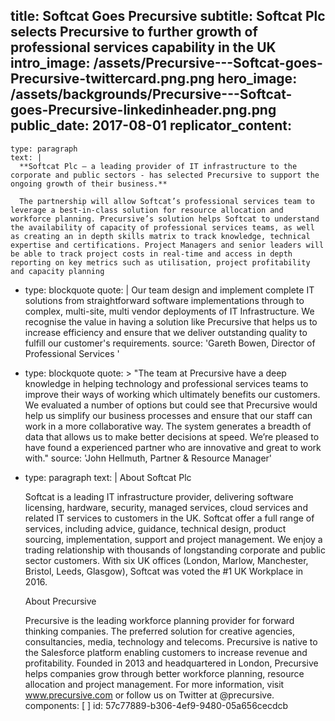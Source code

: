 title: Softcat Goes Precursive
subtitle: Softcat Plc selects Precursive to further growth of professional services capability in the UK
intro_image: /assets/Precursive---Softcat-goes-Precursive-twittercard.png.png
hero_image: /assets/backgrounds/Precursive---Softcat-goes-Precursive-linkedinheader.png.png
public_date: 2017-08-01
replicator_content:
  - 
    type: paragraph
    text: |
      **Softcat Plc – a leading provider of IT infrastructure to the corporate and public sectors - has selected Precursive to support the ongoing growth of their business.**
      
      The partnership will allow Softcat’s professional services team to leverage a best-in-class solution for resource allocation and workforce planning. Precursive’s solution helps Softcat to understand the availability of capacity of professional services teams, as well as creating an in depth skills matrix to track knowledge, technical expertise and certifications. Project Managers and senior leaders will be able to track project costs in real-time and access in depth  reporting on key metrics such as utilisation, project profitability and capacity planning
  - 
    type: blockquote
    quote: |
      Our team design and implement complete IT solutions from straightforward software implementations through to complex, multi-site, multi vendor deployments of IT Infrastructure. We recognise the value in having a solution like Precursive  that helps us to increase efficiency and ensure that we deliver outstanding quality to fulfill our customer's requirements.
    source: 'Gareth Bowen, Director of Professional Services '
  - 
    type: blockquote
    quote: >
      "The team at Precursive have a deep knowledge in helping technology and professional services teams
      to improve their ways of working which ultimately benefits our customers. We evaluated a number of
      options but could see that Precursive would help us simplify our business processes and ensure that
      our staff can work in a more collaborative way. The system generates a breadth of data that allows
      us to make better decisions at speed. We’re pleased to have found a experienced partner who are
      innovative and great to work with."
    source: 'John Hellmuth, Partner & Resource Manager'
  - 
    type: paragraph
    text: |
      About Softcat Plc
      
      Softcat is a leading IT infrastructure provider, delivering software licensing, hardware, security, managed services, cloud services and related IT services to customers in the UK.
      Softcat offer a full range of services, including advice, guidance, technical design, product sourcing, implementation, support and project management. We enjoy a trading relationship with thousands of longstanding corporate and public sector customers. With six UK offices (London, Marlow, Manchester, Bristol, Leeds, Glasgow), Softcat was voted the #1 UK Workplace in 2016.
      
      About Precursive
      
      Precursive is the leading workforce planning provider for forward thinking companies. The preferred solution for creative agencies, consultancies, media, technology and telecoms. Precursive is native to the Salesforce platform enabling customers to increase revenue and profitability.
      Founded in 2013 and headquartered in London, Precursive helps companies grow through better workforce planning, resource allocation and project management.
      For more information, visit www.precursive.com or follow us on Twitter at @precursive.
components: [ ]
id: 57c77889-b306-4ef9-9480-05a656cecdcb
